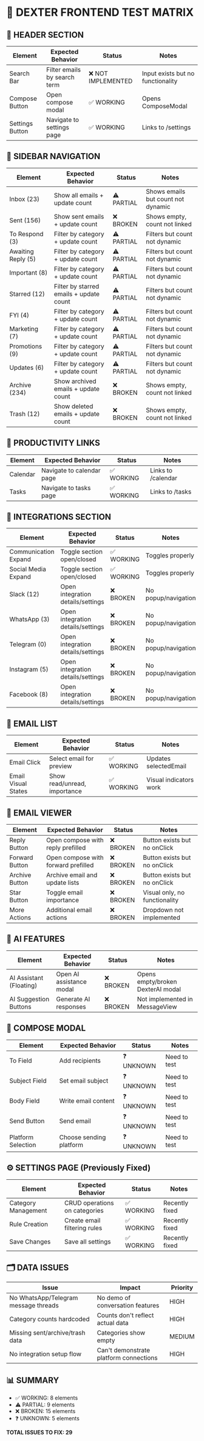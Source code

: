 # 🧪 DEXTER FRONTEND TEST MATRIX

## 📧 HEADER SECTION
| Element | Expected Behavior | Status | Notes |
|---------|-------------------|--------|-------|
| Search Bar | Filter emails by search term | ❌ NOT IMPLEMENTED | Input exists but no functionality |
| Compose Button | Open compose modal | ✅ WORKING | Opens ComposeModal |
| Settings Button | Navigate to settings page | ✅ WORKING | Links to /settings |

## 📂 SIDEBAR NAVIGATION
| Element | Expected Behavior | Status | Notes |
|---------|-------------------|--------|-------|
| Inbox (23) | Show all emails + update count | ⚠️ PARTIAL | Shows emails but count not dynamic |
| Sent (156) | Show sent emails + update count | ❌ BROKEN | Shows empty, count not linked |
| To Respond (3) | Filter by category + update count | ⚠️ PARTIAL | Filters but count not dynamic |
| Awaiting Reply (5) | Filter by category + update count | ⚠️ PARTIAL | Filters but count not dynamic |
| Important (8) | Filter by category + update count | ⚠️ PARTIAL | Filters but count not dynamic |
| Starred (12) | Filter by starred emails + update count | ⚠️ PARTIAL | Filters but count not dynamic |
| FYI (4) | Filter by category + update count | ⚠️ PARTIAL | Filters but count not dynamic |
| Marketing (7) | Filter by category + update count | ⚠️ PARTIAL | Filters but count not dynamic |
| Promotions (9) | Filter by category + update count | ⚠️ PARTIAL | Filters but count not dynamic |
| Updates (6) | Filter by category + update count | ⚠️ PARTIAL | Filters but count not dynamic |
| Archive (234) | Show archived emails + update count | ❌ BROKEN | Shows empty, count not linked |
| Trash (12) | Show deleted emails + update count | ❌ BROKEN | Shows empty, count not linked |

## 🔗 PRODUCTIVITY LINKS
| Element | Expected Behavior | Status | Notes |
|---------|-------------------|--------|-------|
| Calendar | Navigate to calendar page | ✅ WORKING | Links to /calendar |
| Tasks | Navigate to tasks page | ✅ WORKING | Links to /tasks |

## 🔌 INTEGRATIONS SECTION
| Element | Expected Behavior | Status | Notes |
|---------|-------------------|--------|-------|
| Communication Expand | Toggle section open/closed | ✅ WORKING | Toggles properly |
| Social Media Expand | Toggle section open/closed | ✅ WORKING | Toggles properly |
| Slack (12) | Open integration details/settings | ❌ BROKEN | No popup/navigation |
| WhatsApp (3) | Open integration details/settings | ❌ BROKEN | No popup/navigation |
| Telegram (0) | Open integration details/settings | ❌ BROKEN | No popup/navigation |
| Instagram (5) | Open integration details/settings | ❌ BROKEN | No popup/navigation |
| Facebook (8) | Open integration details/settings | ❌ BROKEN | No popup/navigation |

## 📧 EMAIL LIST
| Element | Expected Behavior | Status | Notes |
|---------|-------------------|--------|-------|
| Email Click | Select email for preview | ✅ WORKING | Updates selectedEmail |
| Email Visual States | Show read/unread, importance | ✅ WORKING | Visual indicators work |

## 📖 EMAIL VIEWER
| Element | Expected Behavior | Status | Notes |
|---------|-------------------|--------|-------|
| Reply Button | Open compose with reply prefilled | ❌ BROKEN | Button exists but no onClick |
| Forward Button | Open compose with forward prefilled | ❌ BROKEN | Button exists but no onClick |
| Archive Button | Archive email and update lists | ❌ BROKEN | Button exists but no onClick |
| Star Button | Toggle email importance | ❌ BROKEN | Visual only, no functionality |
| More Actions | Additional email actions | ❌ BROKEN | Dropdown not implemented |

## 🤖 AI FEATURES
| Element | Expected Behavior | Status | Notes |
|---------|-------------------|--------|-------|
| AI Assistant (Floating) | Open AI assistance modal | ❌ BROKEN | Opens empty/broken DexterAI modal |
| AI Suggestion Buttons | Generate AI responses | ❌ BROKEN | Not implemented in MessageView |

## 📝 COMPOSE MODAL
| Element | Expected Behavior | Status | Notes |
|---------|-------------------|--------|-------|
| To Field | Add recipients | ❓ UNKNOWN | Need to test |
| Subject Field | Set email subject | ❓ UNKNOWN | Need to test |
| Body Field | Write email content | ❓ UNKNOWN | Need to test |
| Send Button | Send email | ❓ UNKNOWN | Need to test |
| Platform Selection | Choose sending platform | ❓ UNKNOWN | Need to test |

## ⚙️ SETTINGS PAGE (Previously Fixed)
| Element | Expected Behavior | Status | Notes |
|---------|-------------------|--------|-------|
| Category Management | CRUD operations on categories | ✅ WORKING | Recently fixed |
| Rule Creation | Create email filtering rules | ✅ WORKING | Recently fixed |
| Save Changes | Save all settings | ✅ WORKING | Recently fixed |

## 🗂️ DATA ISSUES
| Issue | Impact | Priority |
|-------|--------|----------|
| No WhatsApp/Telegram message threads | No demo of conversation features | HIGH |
| Category counts hardcoded | Counts don't reflect actual data | HIGH |
| Missing sent/archive/trash data | Categories show empty | MEDIUM |
| No integration setup flow | Can't demonstrate platform connections | HIGH |

## 📊 SUMMARY
- ✅ WORKING: 8 elements
- ⚠️ PARTIAL: 9 elements  
- ❌ BROKEN: 15 elements
- ❓ UNKNOWN: 5 elements

**TOTAL ISSUES TO FIX: 29**